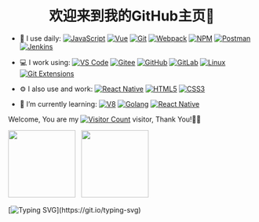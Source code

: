 <h1 align="center">欢迎来到我的GitHub主页👋</h1>

<!--
**web648/web648** is a ✨ _special_ ✨ repository because its `README.md` (this file) appears on your GitHub profile.

Here are some ideas to get you started:

- 🔭 I’m currently working on ...
- 🌱 I’m currently learning ...
- 👯 I’m looking to collaborate on ...
- 🤔 I’m looking for help with ...
- 💬 Ask me about ...
- 📫 How to reach me: ...
- 😄 Pronouns: ...
- ⚡ Fun fact: ...
-->


- 🚀 I use daily:
  [![JavaScript](https://img.shields.io/badge/JavaScript-000000?logo=JavaScript&logoColor=FFCA28)](https://shber.github.io/web648Blog/)
  [![Vue](https://img.shields.io/badge/Vue.js-35495E?logo=vue.js&logoColor=4FC08D)](https://shber.github.io/web648Blog/)
  [![Git](https://img.shields.io/badge/-Git-000000?logo=git&logoColor=FF7043)](https://shber.github.io/web648Blog/)
  [![Webpack](https://img.shields.io/badge/-webpack-2B3A42?logo=webpack&logoColor=75AFCC)](https://shber.github.io/web648Blog/)
  [![NPM](https://img.shields.io/badge/-NPM-2875E3?logo=npm&logoColor=029137)](https://shber.github.io/web648Blog/)
  [![Postman](https://img.shields.io/badge/-Postman-7A1FA2?logo=postman&logoColor=FC8019)](https://shber.github.io/web648Blog/)
  [![Jenkins](https://img.shields.io/badge/-Jenkins-F6C915?logo=jenkins&logoColor=F16061)](https://shber.github.io/web648Blog/)

- 💻 I work using:
  [![VS Code](https://img.shields.io/badge/-VS%20Code-007ACC?style=plastic&logo=visual-studio-code)](https://shber.github.io/web648Blog/)
  [![Gitee](https://img.shields.io/badge/-Gitee-A80025?logo=gitee&logoColor=F16061)](https://shber.github.io/web648Blog/)
  [![GitHub](https://img.shields.io/badge/-GitHub-181717?style=plastic&logo=github)](https://shber.github.io/web648Blog/)
  [![GitLab](https://img.shields.io/badge/-GitLab-FCA121?style=plastic&logo=gitlab)](https://shber.github.io/web648Blog/)
  [![Linux](https://img.shields.io/badge/-Linux-F16061?logo=linux&logoColor=000)](https://shber.github.io/web648Blog/)
  [![Git Extensions](https://img.shields.io/badge/-Git%20Extensions-green?logo=git%20extensions&logoColor=DE3929)](https://shber.github.io/web648Blog/)

- ⚙️ I also use and work:
  [![React Native](https://img.shields.io/badge/React_Native-20232A?logo=react&logoColor=61DAFB)](https://shber.github.io/web648Blog/)
  [![HTML5](https://img.shields.io/badge/-HTML5-E34F26?style=plastic&logo=html5&logoColor=white)](https://shber.github.io/web648Blog/)
  [![CSS3](https://img.shields.io/badge/-CSS3-1572B6?style=plastic&logo=css3)](https://shber.github.io/web648Blog/)

- 🌱 I’m currently learning:
  [![V8](https://img.shields.io/badge/-V8-3DDC84?logo=v8&logoColor=4788F4)](https://shber.github.io/web648Blog/)
  [![Golang](https://img.shields.io/badge/-Golang-02569B?logo=go&logoColor=00ACC1)](https://shber.github.io/web648Blog/)
  [![React Native](https://img.shields.io/badge/React_Native-20232A?logo=react&logoColor=61DAFB)](https://shber.github.io/web648Blog/)


Welcome, You are my [![Visitor Count](https://profile-counter.glitch.me/all-smile/count.svg)](https://github.com/web648/) visitor, Thank You!🎉🎉

<span><img src="https://github-readme-stats.vercel.app/api/top-langs/?username=web648&layout=compact" height="137px" /></span> &nbsp; <span><img height="137px" src="https://github-readme-stats.vercel.app/api?username=web648&hide_title=true&hide_border=true&show_icons=true&line_height=21&text_color=000&icon_color=000&bg_color=0,ea6161,ffc64d,fffc4d,52fa5a&theme=graywhite" /> </span>

[![Typing SVG](https://readme-typing-svg.demolab.com?font=Fira+Code&size=18&pause=1000&color=00F71A&random=false&width=435&lines=Don't+give+up+and+don't+give+in.)](https://git.io/typing-svg)


